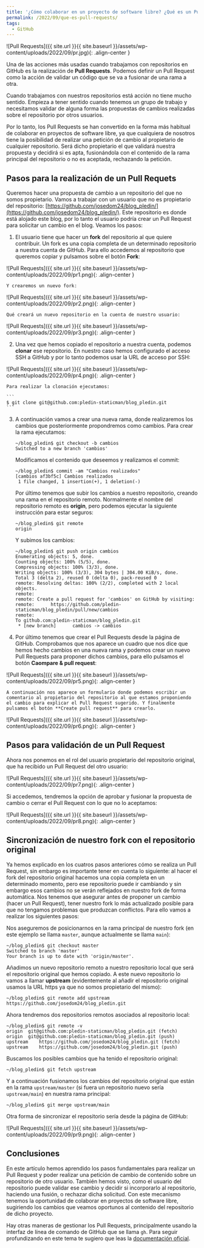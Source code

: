 ```yaml
---
title: '¿Cómo colaborar en un proyecto de software libre? ¿Qué es un Pull Request?'
permalink: /2022/09/que-es-pull-requests/
tags:
  - GitHub
---
```


![Pull Requests]({{ site.url }}{{ site.baseurl }}/assets/wp-content/uploads/2022/09/pr.jpg){: .align-center }

Una de las acciones más usadas cuando trabajamos con repositorios en GitHub es la realización de **Pull Requests**. Podemos definir un Pull Request como la acción de validar un código que se va a fusionar de una rama a otra. 

Cuando trabajamos con nuestros repositorios está acción no tiene mucho sentido. Empieza a tener sentido cuando tenemos un grupo de trabajo y necesitamos validar de alguna forma las propuestas de cambios realizadas sobre el repositorio por otros usuarios.

Por lo tanto, los Pull Requests se han convertido en la forma más habitual de colaborar en proyectos de software libre, ya que cualquiera de nosotros tiene la posibilidad de realizar una petición de cambio al propietario de cualquier repositorio. Será dicho propietario el que validará nuestra propuesta y decidirá si es apta, fusionándola con el contenido de la rama principal del repositorio o no es aceptada, rechazando la petición.

<!--more-->

## Pasos para la realización de un Pull Requets

Queremos hacer una propuesta de cambio a un repositorio del que no somos propietario. Vamos a trabajar con un usuario que no es propietario del repositorio: [https://github.com/josedom24/blog_pledin/](https://github.com/josedom24/blog_pledin/). Este repositorio es donde está alojado este blog, por lo tanto el usuario podría crear un Pull Request para solicitar un cambio en el blog. Veamos los pasos:

1. El usuario tiene que hacer un **fork** del repositorio al que quiere contribuir. Un fork es una copia completa de un determinado repositorio a nuestra cuenta de GitHub. Para ello accedemos al repositorio que queremos copiar y pulsamos sobre el botón **Fork**:

![Pull Requests]({{ site.url }}{{ site.baseurl }}/assets/wp-content/uploads/2022/09/pr1.png){: .align-center }

	Y crearemos un nuevo fork:

![Pull Requests]({{ site.url }}{{ site.baseurl }}/assets/wp-content/uploads/2022/09/pr2.png){: .align-center }

	Qué creará un nuevo repositorio en la cuenta de nuestro usuario:

![Pull Requests]({{ site.url }}{{ site.baseurl }}/assets/wp-content/uploads/2022/09/pr3.png){: .align-center }

2. Una vez que hemos copiado el repositorio a nuestra cuenta, podemos **clonar** ese repositorio. En nuestro caso hemos configurado el acceso SSH a GitHub y por lo tanto podemos usar la URL de acceso por SSH:

![Pull Requests]({{ site.url }}{{ site.baseurl }}/assets/wp-content/uploads/2022/09/pr4.png){: .align-center }	

	Para realizar la clonación ejecutamos:

	```
	$ git clone git@github.com:pledin-staticman/blog_pledin.git
	```

3. A continuación vamos a crear una nueva rama, donde realizaremos los cambios que posteriormente propondremos como cambios. Para crear la rama ejecutamos:

	```
	~/blog_pledin$ git checkout -b cambios
	Switched to a new branch 'cambios'
	```

	Modificamos el contenido que deseemos y realizamos el commit:

	```
	~/blog_pledin$ commit -am "Cambios realizados" 
	[cambios af3bf5c] Cambios realizados
	 1 file changed, 1 insertion(+), 1 deletion(-)
	
	```

	Por último tenemos que subir los cambios a nuestro repositorio, creando una rama en el repositorio remoto. Normalmente el nombre del repositorio remoto es **origin**, pero podemos ejecutar la siguiente instrucción para estar seguros:

	```
	~/blog_pledin$ git remote
	origin
	```

	Y subimos los cambios:

	```
	~/blog_pledin$ git push origin cambios
	Enumerating objects: 5, done.
	Counting objects: 100% (5/5), done.
	Compressing objects: 100% (3/3), done.
	Writing objects: 100% (3/3), 304 bytes | 304.00 KiB/s, done.
	Total 3 (delta 2), reused 0 (delta 0), pack-reused 0
	remote: Resolving deltas: 100% (2/2), completed with 2 local objects.
	remote: 
	remote: Create a pull request for 'cambios' on GitHub by visiting:
	remote:      https://github.com/pledin-staticman/blog_pledin/pull/new/cambios
	remote: 
	To github.com:pledin-staticman/blog_pledin.git
	 * [new branch]      cambios -> cambios
	```

4. Por último tenemos que crear el Pull Requests desde la página de GitHub. Comprobamos que nos aparece un cuadro que nos dice que hemos hecho cambios en una nueva rama y podemos crear un nuevo Pull Requests para proponer dichos cambios, para ello pulsamos el botón **Caompare & pull request**:

![Pull Requests]({{ site.url }}{{ site.baseurl }}/assets/wp-content/uploads/2022/09/pr5.png){: .align-center }	

	A continuación nos aparece un formulario donde podemos escribir un comentario al propietario del repositorio al que estamos proponiendo el cambio para explicar el Pull Request sugerido. Y finalmente pulsamos el botón **Create pull request** para crearlo.

![Pull Requests]({{ site.url }}{{ site.baseurl }}/assets/wp-content/uploads/2022/09/pr6.png){: .align-center }	

## Pasos para validación de un Pull Request

Ahora nos ponemos en el rol del usuario propietario del repositorio original, que ha recibido un Pull Request del otro usuario:

![Pull Requests]({{ site.url }}{{ site.baseurl }}/assets/wp-content/uploads/2022/09/pr7.png){: .align-center }	

Si accedemos, tendremos la opción de aprobar y fusionar la propuesta de cambio o cerrar el Pull Request con lo que no lo aceptamos:

![Pull Requests]({{ site.url }}{{ site.baseurl }}/assets/wp-content/uploads/2022/09/pr8.png){: .align-center }	


## Sincronización de nuestro fork con el repositorio original

Ya hemos explicado en los cuatros pasos anteriores cómo se realiza un Pull Request, sin embargo es importante tener en cuenta lo siguiente: al hacer el fork del repositorio original hacemos una copia completa en un determinado momento, pero ese repositorio puede ir cambiando y sin embargo esos cambios no se verán reflejados en nuestro fork de forma automática. Nos tenemos que asegurar antes de proponer un cambio (hacer un Pull Request), tener nuestro fork lo más actualizado posible para que no tengamos problemas que produzcan conflictos. Para ello vamos a realizar los siguientes pasos:

Nos aseguremos de posicionarnos en la rama principal de nuestro fork (en este ejemplo se llama `master`, aunque actualmente se llama `main`):

```
~/blog_pledin$ git checkout master
Switched to branch 'master'
Your branch is up to date with 'origin/master'.
```

Añadimos un nuevo repositorio remoto a nuestro repositorio local que será el repositorio original que hemos copiado. A este nuevo repositorio lo vamos a llamar **upstream** (evidentemente al añadir el repositorio original usamos la URL https ya que no somos propietario del mismo):

```
~/blog_pledin$ git remote add upstream https://github.com/josedom24/blog_pledin.git
```

Ahora tendremos dos repositorios remotos asociados al repositorio local:

```
~/blog_pledin$ git remote -v
origin	git@github.com:pledin-staticman/blog_pledin.git (fetch)
origin	git@github.com:pledin-staticman/blog_pledin.git (push)
upstream	https://github.com/josedom24/blog_pledin.git (fetch)
upstream	https://github.com/josedom24/blog_pledin.git (push)
```

Buscamos los posibles cambios que ha tenido el repositorio original:

```
~/blog_pledin$ git fetch upstream
```

Y a continuación fusionamos los cambios del repositorio original que están en la rama `upstream/master` (si fuera un repositorio nuevo sería `upstream/main`) en nuestra rama principal:

```
~/blog_pledin$ git merge upstream/main
```

Otra forma de sincronizar el repositorio sería desde la página de GitHub:

![Pull Requests]({{ site.url }}{{ site.baseurl }}/assets/wp-content/uploads/2022/09/pr9.png){: .align-center }	
	
## Conclusiones

En este artículo hemos aprendido los pasos fundamentales para realizar un Pull Request y poder realizar una petición de cambio de contenido sobre un repositorio de otro usuario. También hemos visto, como el usuario del repositorio puede validar ese cambio y decidir si incorporarlo al repositorio, haciendo una fusión, o rechazar dicha solicitud. Con este mecanismo tenemos la oportunidad de colaborar en proyectos de software libre, sugiriendo los cambios que veamos oportunos al contenido del repositorio de dicho proyecto.

Hay otras maneras de gestionar los Pull Requests, principalmente usando la interfaz de línea de comando de GitHub que se llama `gh`. Para seguir profundizando en este tema te sugiero que leas la [documentación oficial](https://docs.github.com/es/pull-requests).

